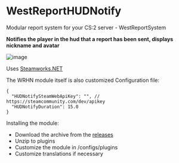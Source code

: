 # WestReportHUDNotify
Modular report system for your CS:2 server - WestReportSystem

**Notifies the player in the hud that a report has been sent, displays nickname and avatar**

![image](https://github.com/Stimayk/WestReportHUDNotify/assets/51941742/60036d09-e0a8-47ff-aba0-9b77329f0bb3)

Uses [Steamworks.NET](https://github.com/rlabrecque/Steamworks.NET)

The WRHN module itself is also customized
Configuration file:
```
{
  "HUDNotifySteamWebApiKey": "", // https://steamcommunity.com/dev/apikey
  "HUDNotifyDuration": 15.0
}
```

Installing the module:
+ Download the archive from the [releases](https://github.com/Stimayk/WestReportAdminNotify/releases)
+ Unzip to plugins
+ Customize the module in /configs/plugins
+ Customize translations if necessary
